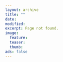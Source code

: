 ```yaml
---
layout: archive
title: ""
date: 
modified:
excerpt: Page not found.
image:
  feature:
  teaser:
  thumb:
ads: false
---
```


